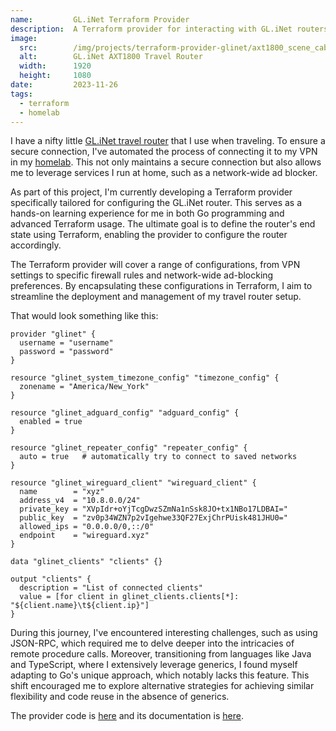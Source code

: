 ```yaml
---
name:         GL.iNet Terraform Provider
description:  A Terraform provider for interacting with GL.iNet routers
image:
  src:        /img/projects/terraform-provider-glinet/axt1800_scene_cabin.jpg
  alt:        GL.iNet AXT1800 Travel Router
  width:      1920
  height:     1080
date:         2023-11-26
tags:
  - terraform
  - homelab
---
```


I have a nifty little [GL.iNet travel router](https://www.gl-inet.com/products/gl-axt1800/) that I use when traveling. To ensure a secure connection, I've automated the process of connecting it to my VPN in my [homelab](/projects/homelab). This not only maintains a secure connection but also allows me to leverage services I run at home, such as a network-wide ad blocker.

As part of this project, I'm currently developing a Terraform provider specifically tailored for configuring the GL.iNet router. This serves as a hands-on learning experience for me in both Go programming and advanced Terraform usage. The ultimate goal is to define the router's end state using Terraform, enabling the provider to configure the router accordingly.

The Terraform provider will cover a range of configurations, from VPN settings to specific firewall rules and network-wide ad-blocking preferences. By encapsulating these configurations in Terraform, I aim to streamline the deployment and management of my travel router setup.

That would look something like this:

```hcl
provider "glinet" {
  username = "username"
  password = "password"
}

resource "glinet_system_timezone_config" "timezone_config" {
  zonename = "America/New_York"
}

resource "glinet_adguard_config" "adguard_config" {
  enabled = true
}

resource "glinet_repeater_config" "repeater_config" {
  auto = true   # automatically try to connect to saved networks
}

resource "glinet_wireguard_client" "wireguard_client" {
  name        = "xyz"
  address_v4  = "10.8.0.0/24"
  private_key = "XVpIdr+oYjTcgDwzSZmNa1nSsk8JO+tx1NBo17LDBAI="
  public_key  = "zv0p34WZN7p2vIgehwe33QF27ExjChrPUisk481JHU0="
  allowed_ips = "0.0.0.0/0,::/0"
  endpoint    = "wireguard.xyz"
}

data "glinet_clients" "clients" {}

output "clients" {
  description = "List of connected clients"
  value = [for client in glinet_clients.clients[*]: "${client.name}\t${client.ip}"]
}
```

During this journey, I've encountered interesting challenges, such as using JSON-RPC, which required me to delve deeper into the intricacies of remote procedure calls. Moreover, transitioning from languages like Java and TypeScript, where I extensively leverage generics, I found myself adapting to Go's unique approach, which notably lacks this feature. This shift encouraged me to explore alternative strategies for achieving similar flexibility and code reuse in the absence of generics.

The provider code is [here](https://github.com/ryanrishi/terraform-provider-glinet) and its documentation is [here](https://registry.terraform.io/providers/ryanrishi/glinet/latest/docs).
